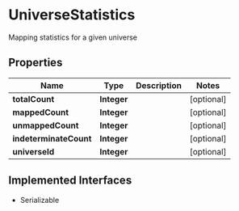 

# UniverseStatistics

Mapping statistics for a given universe

## Properties

Name | Type | Description | Notes
------------ | ------------- | ------------- | -------------
**totalCount** | **Integer** |  |  [optional]
**mappedCount** | **Integer** |  |  [optional]
**unmappedCount** | **Integer** |  |  [optional]
**indeterminateCount** | **Integer** |  |  [optional]
**universeId** | **Integer** |  |  [optional]


## Implemented Interfaces

* Serializable


